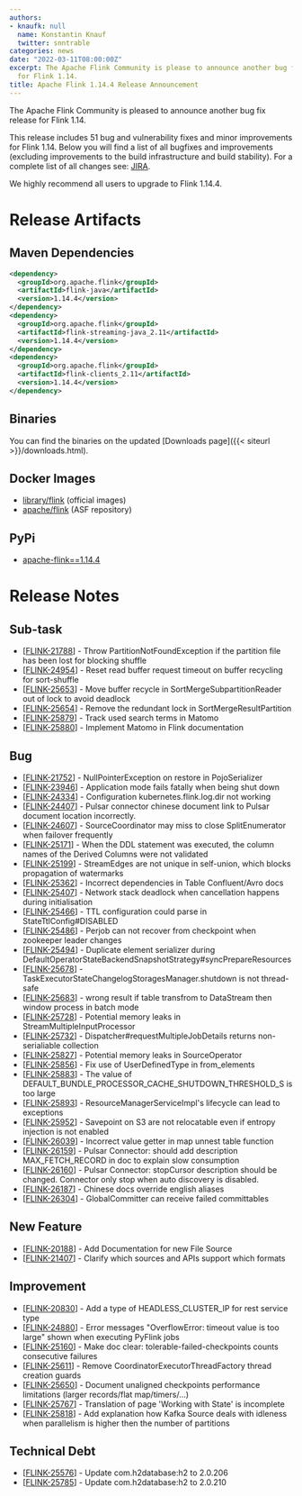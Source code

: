 ```yaml
---
authors:
- knaufk: null
  name: Konstantin Knauf
  twitter: snntrable
categories: news
date: "2022-03-11T08:00:00Z"
excerpt: The Apache Flink Community is please to announce another bug fix release
  for Flink 1.14.
title: Apache Flink 1.14.4 Release Announcement
---
```


The Apache Flink Community is pleased to announce another bug fix release for Flink 1.14.

This release includes 51 bug and vulnerability fixes and minor improvements for Flink 1.14.
Below you will find a list of all bugfixes and improvements (excluding improvements to the build infrastructure and build stability). For a complete list of all changes see:
[JIRA](https://issues.apache.org/jira/secure/ReleaseNote.jspa?projectId=12315522&version=12351074).

We highly recommend all users to upgrade to Flink 1.14.4.

# Release Artifacts

## Maven Dependencies

```xml
<dependency>
  <groupId>org.apache.flink</groupId>
  <artifactId>flink-java</artifactId>
  <version>1.14.4</version>
</dependency>
<dependency>
  <groupId>org.apache.flink</groupId>
  <artifactId>flink-streaming-java_2.11</artifactId>
  <version>1.14.4</version>
</dependency>
<dependency>
  <groupId>org.apache.flink</groupId>
  <artifactId>flink-clients_2.11</artifactId>
  <version>1.14.4</version>
</dependency>
```

## Binaries

You can find the binaries on the updated [Downloads page]({{< siteurl >}}/downloads.html).

## Docker Images

* [library/flink](https://hub.docker.com/_/flink?tab=tags&page=1&name=1.14.4) (official images)
* [apache/flink](https://hub.docker.com/r/apache/flink/tags?page=1&name=1.14.4) (ASF repository)

## PyPi

* [apache-flink==1.14.4](https://pypi.org/project/apache-flink/1.14.4/)

# Release Notes

<h2>        Sub-task
</h2>
<ul>
<li>[<a href='https://issues.apache.org/jira/browse/FLINK-21788'>FLINK-21788</a>] -         Throw PartitionNotFoundException if the partition file has been lost for blocking shuffle
</li>
<li>[<a href='https://issues.apache.org/jira/browse/FLINK-24954'>FLINK-24954</a>] -         Reset read buffer request timeout on buffer recycling for sort-shuffle
</li>
<li>[<a href='https://issues.apache.org/jira/browse/FLINK-25653'>FLINK-25653</a>] -         Move buffer recycle in SortMergeSubpartitionReader out of lock to avoid deadlock
</li>
<li>[<a href='https://issues.apache.org/jira/browse/FLINK-25654'>FLINK-25654</a>] -         Remove the redundant lock in SortMergeResultPartition
</li>
<li>[<a href='https://issues.apache.org/jira/browse/FLINK-25879'>FLINK-25879</a>] -         Track used search terms in Matomo
</li>
<li>[<a href='https://issues.apache.org/jira/browse/FLINK-25880'>FLINK-25880</a>] -         Implement Matomo in Flink documentation
</li>
</ul>

<h2>        Bug
</h2>
<ul>
<li>[<a href='https://issues.apache.org/jira/browse/FLINK-21752'>FLINK-21752</a>] -         NullPointerException on restore in PojoSerializer
</li>
<li>[<a href='https://issues.apache.org/jira/browse/FLINK-23946'>FLINK-23946</a>] -         Application mode fails fatally when being shut down
</li>
<li>[<a href='https://issues.apache.org/jira/browse/FLINK-24334'>FLINK-24334</a>] -         Configuration kubernetes.flink.log.dir not working
</li>
<li>[<a href='https://issues.apache.org/jira/browse/FLINK-24407'>FLINK-24407</a>] -         Pulsar connector chinese document link to Pulsar document location incorrectly.
</li>
<li>[<a href='https://issues.apache.org/jira/browse/FLINK-24607'>FLINK-24607</a>] -         SourceCoordinator may miss to close SplitEnumerator when failover frequently
</li>
<li>[<a href='https://issues.apache.org/jira/browse/FLINK-25171'>FLINK-25171</a>] -         When the DDL statement was executed, the column names of the Derived Columns were not validated
</li>
<li>[<a href='https://issues.apache.org/jira/browse/FLINK-25199'>FLINK-25199</a>] -         StreamEdges are not unique in self-union, which blocks propagation of watermarks
</li>
<li>[<a href='https://issues.apache.org/jira/browse/FLINK-25362'>FLINK-25362</a>] -         Incorrect dependencies in Table Confluent/Avro docs
</li>
<li>[<a href='https://issues.apache.org/jira/browse/FLINK-25407'>FLINK-25407</a>] -         Network stack deadlock when cancellation happens during initialisation
</li>
<li>[<a href='https://issues.apache.org/jira/browse/FLINK-25466'>FLINK-25466</a>] -         TTL configuration could parse in StateTtlConfig#DISABLED
</li>
<li>[<a href='https://issues.apache.org/jira/browse/FLINK-25486'>FLINK-25486</a>] -         Perjob can not recover from checkpoint when zookeeper leader changes
</li>
<li>[<a href='https://issues.apache.org/jira/browse/FLINK-25494'>FLINK-25494</a>] -         Duplicate element serializer during DefaultOperatorStateBackendSnapshotStrategy#syncPrepareResources
</li>
<li>[<a href='https://issues.apache.org/jira/browse/FLINK-25678'>FLINK-25678</a>] -         TaskExecutorStateChangelogStoragesManager.shutdown is not thread-safe
</li>
<li>[<a href='https://issues.apache.org/jira/browse/FLINK-25683'>FLINK-25683</a>] -         wrong result if table transfrom to DataStream then window process in batch mode
</li>
<li>[<a href='https://issues.apache.org/jira/browse/FLINK-25728'>FLINK-25728</a>] -         Potential memory leaks in StreamMultipleInputProcessor
</li>
<li>[<a href='https://issues.apache.org/jira/browse/FLINK-25732'>FLINK-25732</a>] -         Dispatcher#requestMultipleJobDetails returns non-serialiable collection
</li>
<li>[<a href='https://issues.apache.org/jira/browse/FLINK-25827'>FLINK-25827</a>] -         Potential memory leaks in SourceOperator
</li>
<li>[<a href='https://issues.apache.org/jira/browse/FLINK-25856'>FLINK-25856</a>] -         Fix use of UserDefinedType in from_elements
</li>
<li>[<a href='https://issues.apache.org/jira/browse/FLINK-25883'>FLINK-25883</a>] -         The value of DEFAULT_BUNDLE_PROCESSOR_CACHE_SHUTDOWN_THRESHOLD_S is too large 
</li>
<li>[<a href='https://issues.apache.org/jira/browse/FLINK-25893'>FLINK-25893</a>] -         ResourceManagerServiceImpl&#39;s lifecycle can lead to exceptions
</li>
<li>[<a href='https://issues.apache.org/jira/browse/FLINK-25952'>FLINK-25952</a>] -         Savepoint on S3 are not relocatable even if entropy injection is not enabled
</li>
<li>[<a href='https://issues.apache.org/jira/browse/FLINK-26039'>FLINK-26039</a>] -         Incorrect value getter in map unnest table function
</li>
<li>[<a href='https://issues.apache.org/jira/browse/FLINK-26159'>FLINK-26159</a>] -         Pulsar Connector: should add description MAX_FETCH_RECORD in doc to explain slow consumption
</li>
<li>[<a href='https://issues.apache.org/jira/browse/FLINK-26160'>FLINK-26160</a>] -         Pulsar Connector: stopCursor description should be changed. Connector only stop when auto discovery is disabled.
</li>
<li>[<a href='https://issues.apache.org/jira/browse/FLINK-26187'>FLINK-26187</a>] -         Chinese docs override english aliases
</li>
<li>[<a href='https://issues.apache.org/jira/browse/FLINK-26304'>FLINK-26304</a>] -         GlobalCommitter can receive failed committables
</li>
</ul>

<h2>        New Feature
</h2>
<ul>
<li>[<a href='https://issues.apache.org/jira/browse/FLINK-20188'>FLINK-20188</a>] -         Add Documentation for new File Source
</li>
<li>[<a href='https://issues.apache.org/jira/browse/FLINK-21407'>FLINK-21407</a>] -         Clarify which sources and APIs support which formats
</li>
</ul>

<h2>        Improvement
</h2>
<ul>
<li>[<a href='https://issues.apache.org/jira/browse/FLINK-20830'>FLINK-20830</a>] -         Add a type of HEADLESS_CLUSTER_IP for rest service type
</li>
<li>[<a href='https://issues.apache.org/jira/browse/FLINK-24880'>FLINK-24880</a>] -         Error messages &quot;OverflowError: timeout value is too large&quot; shown when executing PyFlink jobs
</li>
<li>[<a href='https://issues.apache.org/jira/browse/FLINK-25160'>FLINK-25160</a>] -         Make doc clear: tolerable-failed-checkpoints counts consecutive failures
</li>
<li>[<a href='https://issues.apache.org/jira/browse/FLINK-25611'>FLINK-25611</a>] -         Remove CoordinatorExecutorThreadFactory thread creation guards
</li>
<li>[<a href='https://issues.apache.org/jira/browse/FLINK-25650'>FLINK-25650</a>] -         Document unaligned checkpoints performance limitations (larger records/flat map/timers/...)
</li>
<li>[<a href='https://issues.apache.org/jira/browse/FLINK-25767'>FLINK-25767</a>] -         Translation of page &#39;Working with State&#39; is incomplete
</li>
<li>[<a href='https://issues.apache.org/jira/browse/FLINK-25818'>FLINK-25818</a>] -         Add explanation how Kafka Source deals with idleness when parallelism is higher then the number of partitions
</li>
</ul>

<h2>        Technical Debt
</h2>
<ul>
<li>[<a href='https://issues.apache.org/jira/browse/FLINK-25576'>FLINK-25576</a>] -         Update com.h2database:h2 to 2.0.206
</li>
<li>[<a href='https://issues.apache.org/jira/browse/FLINK-25785'>FLINK-25785</a>] -         Update com.h2database:h2 to 2.0.210
</li>
</ul>
